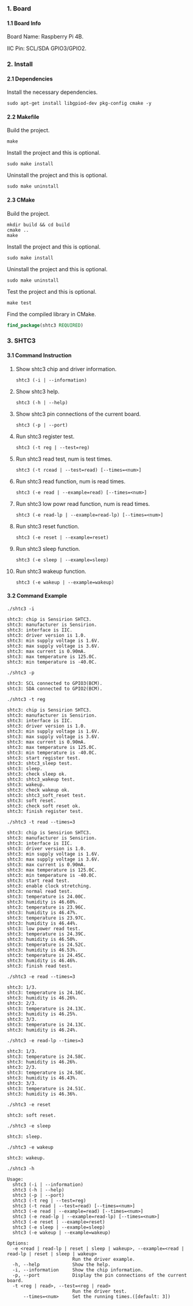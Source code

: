 ### 1. Board

#### 1.1 Board Info

Board Name: Raspberry Pi 4B.

IIC Pin: SCL/SDA GPIO3/GPIO2.

### 2. Install

#### 2.1 Dependencies

Install the necessary dependencies.

```shell
sudo apt-get install libgpiod-dev pkg-config cmake -y
```

#### 2.2 Makefile

Build the project.

```shell
make
```

Install the project and this is optional.

```shell
sudo make install
```

Uninstall the project and this is optional.

```shell
sudo make uninstall
```

#### 2.3 CMake

Build the project.

```shell
mkdir build && cd build 
cmake .. 
make
```

Install the project and this is optional.

```shell
sudo make install
```

Uninstall the project and this is optional.

```shell
sudo make uninstall
```

Test the project and this is optional.

```shell
make test
```

Find the compiled library in CMake. 

```cmake
find_package(shtc3 REQUIRED)
```
### 3. SHTC3

#### 3.1 Command Instruction

1. Show shtc3 chip and driver information.

   ```shell
   shtc3 (-i | --information)
   ```

2. Show shtc3 help.

   ```shell
   shtc3 (-h | --help)
   ```

3. Show shtc3 pin connections of the current board.

   ```shell
   shtc3 (-p | --port)
   ```

4. Run shtc3 register test.

   ```shell
   shtc3 (-t reg | --test=reg)
   ```

5. Run shtc3 read test, num is test times.

   ```shell
   shtc3 (-t rcead | --test=read) [--times=<num>]
   ```

6. Run shtc3 read function, num is read times.

   ```shell
   shtc3 (-e read | --example=read) [--times=<num>]
   ```

7. Run shtc3 low powr read function, num is read times.

   ```shell
   shtc3 (-e read-lp | --example=read-lp) [--times=<num>]
   ```
   
8. Run shtc3 reset function.

   ```shell
   shtc3 (-e reset | --example=reset)
   ```
   
9. Run shtc3 sleep function.

    ```shell
    shtc3 (-e sleep | --example=sleep)
    ```
10. Run shtc3 wakeup function.

    ```shell
    shtc3 (-e wakeup | --example=wakeup)
    ```

#### 3.2 Command Example

```shell
./shtc3 -i

shtc3: chip is Sensirion SHTC3.
shtc3: manufacturer is Sensirion.
shtc3: interface is IIC.
shtc3: driver version is 1.0.
shtc3: min supply voltage is 1.6V.
shtc3: max supply voltage is 3.6V.
shtc3: max current is 0.90mA.
shtc3: max temperature is 125.0C.
shtc3: min temperature is -40.0C.
```

```shell
./shtc3 -p

shtc3: SCL connected to GPIO3(BCM).
shtc3: SDA connected to GPIO2(BCM).
```

```shell
./shtc3 -t reg

shtc3: chip is Sensirion SHTC3.
shtc3: manufacturer is Sensirion.
shtc3: interface is IIC.
shtc3: driver version is 1.0.
shtc3: min supply voltage is 1.6V.
shtc3: max supply voltage is 3.6V.
shtc3: max current is 0.90mA.
shtc3: max temperature is 125.0C.
shtc3: min temperature is -40.0C.
shtc3: start register test.
shtc3: shtc3_sleep test.
shtc3: sleep.
shtc3: check sleep ok.
shtc3: shtc3_wakeup test.
shtc3: wakeup.
shtc3: check wakeup ok.
shtc3: shtc3_soft_reset test.
shtc3: soft reset.
shtc3: check soft reset ok.
shtc3: finish register test.
```

```shell
./shtc3 -t read --times=3

shtc3: chip is Sensirion SHTC3.
shtc3: manufacturer is Sensirion.
shtc3: interface is IIC.
shtc3: driver version is 1.0.
shtc3: min supply voltage is 1.6V.
shtc3: max supply voltage is 3.6V.
shtc3: max current is 0.90mA.
shtc3: max temperature is 125.0C.
shtc3: min temperature is -40.0C.
shtc3: start read test.
shtc3: enable clock stretching.
shtc3: normal read test.
shtc3: temperature is 24.00C.
shtc3: humidity is 46.60%.
shtc3: temperature is 23.96C.
shtc3: humidity is 46.47%.
shtc3: temperature is 23.97C.
shtc3: humidity is 46.44%.
shtc3: low power read test.
shtc3: temperature is 24.39C.
shtc3: humidity is 46.50%.
shtc3: temperature is 24.52C.
shtc3: humidity is 46.53%.
shtc3: temperature is 24.45C.
shtc3: humidity is 46.46%.
shtc3: finish read test.
```

```shell
./shtc3 -e read --times=3

shtc3: 1/3.
shtc3: temperature is 24.16C.
shtc3: humidity is 46.26%.
shtc3: 2/3.
shtc3: temperature is 24.13C.
shtc3: humidity is 46.25%.
shtc3: 3/3.
shtc3: temperature is 24.13C.
shtc3: humidity is 46.24%.
```

```shell
./shtc3 -e read-lp --times=3

shtc3: 1/3.
shtc3: temperature is 24.58C.
shtc3: humidity is 46.26%.
shtc3: 2/3.
shtc3: temperature is 24.58C.
shtc3: humidity is 46.43%.
shtc3: 3/3.
shtc3: temperature is 24.51C.
shtc3: humidity is 46.36%.
```

```shell
./shtc3 -e reset

shtc3: soft reset.
```

```shell
./shtc3 -e sleep

shtc3: sleep.
```

```shell
./shtc3 -e wakeup

shtc3: wakeup.
```

```shell
./shtc3 -h

Usage:
  shtc3 (-i | --information)
  shtc3 (-h | --help)
  shtc3 (-p | --port)
  shtc3 (-t reg | --test=reg)
  shtc3 (-t read | --test=read) [--times=<num>]
  shtc3 (-e read | --example=read) [--times=<num>]
  shtc3 (-e read-lp | --example=read-lp) [--times=<num>]
  shtc3 (-e reset | --example=reset)
  shtc3 (-e sleep | --example=sleep)
  shtc3 (-e wakeup | --example=wakeup)

Options:
  -e <read | read-lp | reset | sleep | wakeup>, --example=<read | read-lp | reset | sleep | wakeup>
                        Run the driver example.
  -h, --help            Show the help.
  -i, --information     Show the chip information.
  -p, --port            Display the pin connections of the current board.
  -t <reg | read>, --test=<reg | read>
                        Run the driver test.
      --times=<num>     Set the running times.([default: 3])
```
